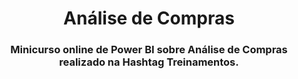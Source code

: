 <div align="center">
  <h1>Análise de Compras</h1>
</div>
<h3 align="center">Minicurso online de Power BI sobre Análise de Compras realizado na Hashtag Treinamentos.</h3>
<!--
<h3 align="center"> 📊 https://bit.ly/CarolinaMartinsDashboardsPowerBI </h3>
<p align="center"><img src="analisedevendas.PNG"/></p>
<h3 align="center">Feito com ❤️ </h3>
-->
